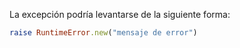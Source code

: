 La excepción podría levantarse de la siguiente forma:

```ruby 
raise RuntimeError.new("mensaje de error") 
```